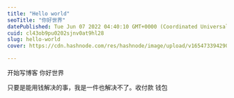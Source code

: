 ```yaml
---
title: "Hello world"
seoTitle: "你好世界"
datePublished: Tue Jun 07 2022 04:40:10 GMT+0000 (Coordinated Universal Time)
cuid: cl43ob9pu0202sjnv0at9hl28
slug: hello-world
cover: https://cdn.hashnode.com/res/hashnode/image/upload/v1654733942901/On4sdvr0Z.png

---
```


开始写博客 你好世界

只要是能用钱解决的事，我是一件也解决不了。收付款 钱包